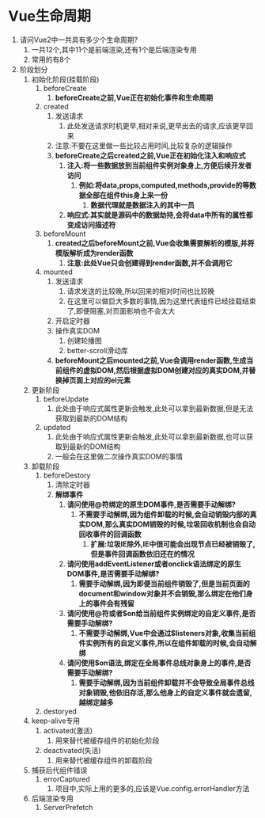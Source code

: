# Vue生命周期

1. 请问Vue2中一共具有多少个生命周期?
   1. 一共12个,其中11个是前端渲染,还有1个是后端渲染专用
   2. 常用的有8个
2. 阶段划分
   1. 初始化阶段(挂载阶段)
      1. beforeCreate
         1. **beforeCreate之前,Vue正在初始化事件和生命周期**
      2. created
         1. 发送请求
            1. 此处发送请求时机更早,相对来说,更早出去的请求,应该更早回来
         2. 注意:不要在这里做一些比较占用时间,比较复杂的逻辑操作
         3. **beforeCreate之后created之前,Vue正在初始化注入和响应式**
            1. **注入:将一些数据放到当前组件实例对象身上,方便后续开发者访问**
               1. **例如:将data,props,computed,methods,provide的等数据全部在组件this身上来一份**
                  1. **数据代理就是数据注入的其中一员**
            2. **响应式:其实就是源码中的数据劫持,会将data中所有的属性都变成访问描述符**
      3. beforeMount
         1. **created之后beforeMount之前,Vue会收集需要解析的模版,并将模版解析成为render函数**
            1. **注意:此处Vue只会创建得到render函数,并不会调用它**
      4. mounted
         1. 发送请求
            1. 请求发送的比较晚,所以回来的相对时间也比较晚
            2. 在这里可以做巨大多数的事情,因为这里代表组件已经挂载结束了,即便阻塞,对页面影响也不会太大
         2. 开启定时器
         3. 操作真实DOM
            1. 创建轮播图
            2. better-scroll滑动库
         4. **beforeMount之后mounted之前,Vue会调用render函数,生成当前组件的虚拟DOM,然后根据虚拟DOM创建对应的真实DOM,并替换掉页面上对应的el元素**
   2. 更新阶段
      1. beforeUpdate
         1. 此处由于响应式属性更新会触发,此处可以拿到最新数据,但是无法获取到最新的DOM结构
      2. updated
         1. 此处由于响应式属性更新会触发,此处可以拿到最新数据,也可以获取到最新的DOM结构
         2. 一般会在这里做二次操作真实DOM的事情
   3. 卸载阶段
      1. beforeDestory
         1. 清除定时器
         2. **解绑事件**
            1. **请问使用@符绑定的原生DOM事件,是否需要手动解绑?**
               1. **不需要手动解绑,因为组件卸载的时候,会自动销毁内部的真实DOM,那么真实DOM销毁的时候,垃圾回收机制也会自动回收事件的回调函数**
                  1. **扩展:垃圾IE除外,IE中很可能会出现节点已经被销毁了,但是事件回调函数依旧还在的情况**
            2. **请问使用addEventListener或者onclick语法绑定的原生DOM事件,是否需要手动解绑?**
               1. **需要手动解绑,因为即便当前组件销毁了,但是当前页面的document和window对象并不会销毁,那么绑定在他们身上的事件会有残留**
            3. **请问使用@符或者$on给当前组件实例绑定的自定义事件,是否需要手动解绑?**
               1. **不需要手动解绑,Vue中会通过$listeners对象,收集当前组件实例所有的自定义事件,所以在组件卸载的时候,会自动解绑**
            4. **请问使用$on语法,绑定在全局事件总线对象身上的事件,是否需要手动解绑?**
               1. **需要手动解绑,因为当前组件卸载并不会导致全局事件总线对象销毁,他依旧存活,那么他身上的自定义事件就会遗留,越绑定越多**
      2. destoryed
   4. keep-alive专用
      1. activated(激活)
         1. 用来替代被缓存组件的初始化阶段
      2. deactivated(失活)
         1. 用来替代被缓存组件的卸载阶段
   5. 捕获后代组件错误
      1. errorCaptured
         1. 项目中,实际上用的更多的,应该是Vue.config.errorHandler方法
   6. 后端渲染专用
      1. ServerPrefetch

